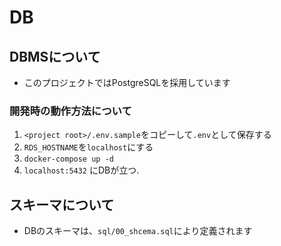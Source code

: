 # DB

## DBMSについて
- このプロジェクトではPostgreSQLを採用しています

### 開発時の動作方法について 
1. `<project root>/.env.sample`をコピーして`.env`として保存する
1. `RDS_HOSTNAME`を`localhost`にする
1. `docker-compose up -d`
1. `localhost:5432` にDBが立つ. 

## スキーマについて
- DBのスキーマは、`sql/00_shcema.sql`により定義されます
